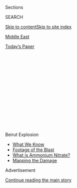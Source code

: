 <div id="app">

<div>

<div>

<div>

<div class="NYTAppHideMasthead css-1q2w90k e1suatyy0">

<div class="section css-ui9rw0 e1suatyy2">

<div class="css-eph4ug er09x8g0">

<div class="css-6n7j50">

</div>

<span class="css-1dv1kvn">Sections</span>

<div class="css-10488qs">

<span class="css-1dv1kvn">SEARCH</span>

</div>

[Skip to content](#site-content)[Skip to site index](#site-index)

</div>

<div id="masthead-section-label" class="css-1wr3we4 eaxe0e00">

[Middle East](https://www.nytimes.com/section/world/middleeast)

</div>

<div class="css-10698na e1huz5gh0">

</div>

</div>

<div id="masthead-bar-one" class="section hasLinks css-15hmgas e1csuq9d3">

<div class="css-uqyvli e1csuq9d0">

</div>

<div class="css-1uqjmks e1csuq9d1">

</div>

<div class="css-9e9ivx">

[](https://myaccount.nytimes.com/auth/login?response_type=cookie&client_id=vi)

</div>

<div class="css-1bvtpon e1csuq9d2">

[Today’s Paper](https://www.nytimes.com/section/todayspaper)

</div>

</div>

</div>

</div>

<div data-aria-hidden="false">

<div id="site-content" role="main">

<div>

<div class="css-1aor85t" style="opacity:0.000000001;z-index:-1;visibility:hidden">

<div class="css-1hqnpie">

<div class="css-epjblv">

<span class="css-17xtcya">[Middle
East](/section/world/middleeast)</span><span class="css-x15j1o">|</span><span class="css-fwqvlz">As
Lebanon Reels, Long-Awaited Hariri Assassination Verdicts Loom</span>

</div>

<div class="css-k008qs">

<div class="css-1iwv8en">

<span class="css-18z7m18"></span>

<div>

</div>

</div>

<span class="css-1n6z4y">https://nyti.ms/33E4y7J</span>

<div class="css-1705lsu">

<div class="css-4xjgmj">

<div class="css-4skfbu" role="toolbar" data-aria-label="Social Media Share buttons, Save button, and Comments Panel with current comment count" data-testid="share-tools">

  - 
  - 
  - 
  - 
    
    <div class="css-6n7j50">
    
    </div>

  - 

</div>

</div>

</div>

</div>

</div>

</div>

<div id="NYT_TOP_BANNER_REGION" class="css-13pd83m">

<div>

<div id="styln-prism-menu-1596637154977" class="section interactive-content interactive-size-medium css-1edisqu">

<div class="css-17ih8de interactive-body">

<div id="scroll-container" class="css-1gj85ro">

<span class="css-1iolm7v"><span><span class="css-1pje3qr">Beirut</span><span class="css-1pje3qr">
Explosion</span></span></span>

  - [What We
    Know](https://www.nytimes.com/2020/08/05/world/middleeast/beirut-explosion-what-happened.html?action=click&pgtype=Article&state=default&region=TOP_BANNER&context=storylines_menu)
  - [Footage of the
    Blast](https://www.nytimes.com/2020/08/05/video/beirut-explosion-footage.html?action=click&pgtype=Article&state=default&region=TOP_BANNER&context=storylines_menu)
  - [What is Ammonium
    Nitrate?](https://www.nytimes.com/2020/08/05/world/middleeast/beirut-explosion-ammonium-nitrate.html?action=click&pgtype=Article&state=default&region=TOP_BANNER&context=storylines_menu)
  - [Mapping the
    Damage](https://www.nytimes.com/interactive/2020/08/04/world/middleeast/beirut-explosion-damage.html?action=click&pgtype=Article&state=default&region=TOP_BANNER&context=storylines_menu)

</div>

</div>

</div>

</div>

</div>

<div id="top-wrapper" class="css-1sy8kpn">

<div id="top-slug" class="css-l9onyx">

Advertisement

</div>

[Continue reading the main story](#after-top)

<div class="ad top-wrapper" style="text-align:center;height:100%;display:block;min-height:250px">

<div id="top" class="place-ad" data-position="top" data-size-key="top">

</div>

</div>

<div id="after-top">

</div>

</div>

<div>

<div id="sponsor-wrapper" class="css-1hyfx7x">

<div id="sponsor-slug" class="css-19vbshk">

Supported by

</div>

[Continue reading the main story](#after-sponsor)

<div id="sponsor" class="ad sponsor-wrapper" style="text-align:center;height:100%;display:block">

</div>

<div id="after-sponsor">

</div>

</div>

<div class="css-186x18t">

</div>

<div class="css-1vkm6nb ehdk2mb0">

# As Lebanon Reels, Long-Awaited Hariri Assassination Verdicts Loom

</div>

A U.N.-backed court will soon pronounce verdicts in a 15-year-old
bombing in Beirut that roiled the Middle East. But critics say the
court’s protracted deliberations and huge expense have undermined its
original purpose.

<div class="css-79elbk" data-testid="photoviewer-wrapper">

<div class="css-z3e15g" data-testid="photoviewer-wrapper-hidden">

</div>

<div class="css-1a48zt4 ehw59r15" data-testid="photoviewer-children">

![<span class="css-16f3y1r e13ogyst0" data-aria-hidden="true">The crater
left by the bombing that targeted the motorcade of former Prime Minister
Rafik Hariri in Beirut, Lebanon, in
2005.</span><span class="css-cnj6d5 e1z0qqy90" itemprop="copyrightHolder"><span class="css-1ly73wi e1tej78p0">Credit...</span><span><span>Associated
Press</span></span></span>](https://static01.nyt.com/images/2020/08/07/world/07hariri2/merlin_175381473_a6263c94-9fa7-4b84-9434-e88ab2bbd0cf-articleLarge.jpg?quality=75&auto=webp&disable=upscale)

</div>

</div>

<div class="css-18e8msd">

<div class="css-vp77d3 epjyd6m0">

<div class="css-1baulvz">

By [<span class="css-1baulvz" itemprop="name">Marlise
Simons</span>](https://www.nytimes.com/by/marlise-simons) and
[<span class="css-1baulvz last-byline" itemprop="name">Vivian
Yee</span>](https://www.nytimes.com/by/vivian-yee)

</div>

</div>

  - 
    
    <div class="css-ld3wwf e16638kd2">
    
    Aug. 8, 2020Updated <span class="css-epvm6">4:13 a.m. ET</span>
    
    </div>

  - 
    
    <div class="css-4xjgmj">
    
    <div class="css-pvvomx" role="toolbar" data-aria-label="Social Media Share buttons, Save button, and Comments Panel with current comment count" data-testid="share-tools">
    
      - 
      - 
      - 
      - 
        
        <div class="css-6n7j50">
        
        </div>
    
      - 
    
    </div>
    
    </div>

</div>

</div>

<div class="section meteredContent css-1r7ky0e" name="articleBody" itemprop="articleBody">

<div class="css-1fanzo5 StoryBodyCompanionColumn">

<div class="css-53u6y8">

The blast ripped off balconies along the Mediterranean, smashed windows
blocks away and echoed across Beirut, leaving a city shattered by the
immeasurable loss.

It happened 15 years, five months and three weeks ago, when Rafik
Hariri, Lebanon’s former prime minister, [was assassinated along with 21
others](https://www.nytimes.com/2005/02/14/world/africa/former-prime-minister-rafik-hariri-killed-in-explosion.html)
by a suicide bomber in an explosives-packed van that devastated the
waterfront of the Lebanese capital and roiled the Middle East.

Now, as Lebanon’s 6.8 million people grapple with the trauma of the
enormous explosions on Tuesday that killed more than 150 people and
leveled wide stretches of Beirut, they are also bracing for the verdicts
in Mr. Hariri’s assassination from [a special U.N.-backed
court](https://www.stl-tsl.org/en) in the Netherlands.

</div>

</div>

<div class="css-1fanzo5 StoryBodyCompanionColumn">

<div class="css-53u6y8">

But just as few people in Lebanon trust their government to hold
officials to account for this week’s blasts, almost no one is expecting
the full truth about the massacre of Mr. Hariri and his entourage on
Valentine’s Day in 2005.

</div>

</div>

<div>

</div>

<div class="css-1fanzo5 StoryBodyCompanionColumn">

<div class="css-53u6y8">

Already, in the aftermath of the latest explosions, political factions
are bickering over whether to call for an international investigation
along the lines of the one into Mr. Hariri’s assassination.

The Hariri proceedings cost nearly $700 million, took many years and
became a virtual industry unto itself, with a staff of nearly 400 and 11
full-time judges — all for a trial never even attended by the four
defendants. They are all low-level operatives of Hezbollah, the militant
Lebanese Shiite political organization. Their whereabouts is unknown and
they were tried in absentia.

Even more fundamentally, prosecutors have not addressed the basic
underlying question of who — or which government, if any — ordered the
attack and why.

</div>

</div>

<div class="css-79elbk" data-testid="photoviewer-wrapper">

<div class="css-z3e15g" data-testid="photoviewer-wrapper-hidden">

</div>

<div class="css-1a48zt4 ehw59r15" data-testid="photoviewer-children">

![<span class="css-16f3y1r e13ogyst0" data-aria-hidden="true">Mr.
Hariri, second from right, had been seeking to end Syria’s
domination.</span><span class="css-cnj6d5 e1z0qqy90" itemprop="copyrightHolder"><span class="css-1ly73wi e1tej78p0">Credit...</span><span>Jamal
Saidi/Reuters</span></span>](https://static01.nyt.com/images/2020/08/07/world/07hariri10/07hariri10-articleLarge.jpg?quality=75&auto=webp&disable=upscale)

</div>

</div>

<div class="css-1fanzo5 StoryBodyCompanionColumn">

<div class="css-53u6y8">

The case, much like the blasts that devastated Beirut this week, is a
searing example of the debilitating lack of accountability, [government
dysfunction](https://www.nytimes.com/2020/08/05/world/middleeast/beirut-explosion-lebanon.html)
and volatile political divisions that have long plagued Lebanon.

Even before the explosions on Tuesday, the country had been reeling from
enormous debts, a [precipitous economic
crisis](https://www.nytimes.com/2020/05/10/world/middleeast/lebanon-economic-crisis.html),
corruption, the coronavirus pandemic and the burden of absorbing more
than a million war refugees from Syria.

Then came the tremendous shock wave that swept across the city.
Officials have attributed its terrifying force to a giant stockpile of
highly explosive material that the government [had
neglected](https://www.nytimes.com/2020/08/05/world/middleeast/beirut-explosion-lebanon.html)
for years, allowing it to sit in a dense urban area despite the obvious
risks.

President Michel Aoun said the authorities would examine “whether the
explosion was a result of negligence or an accident” and “the
possibility that there was external interference,” including a bomb or
other deliberate act.

But, just as with the Hariri assassination, this week’s tragedy has
inflamed Lebanon’s deep political divides. On Friday, Hassan Nasrallah,
the secretary-general of Hezbollah, angrily denied speculation that the
blasts may have been caused by a weapons cache belonging to the group.

“Several factions who oppose Hezbollah have started spreading lies that
the hangar is a weapons, missile or ammunitions depot,” Mr. Nasrallah
said, saying the intent was to “terrorize the Lebanese people and paint
Hezbollah as responsible for the disaster that befell them.”

The same kind of divisions have loomed over the Hariri case since the
beginning. Hezbollah has dismissed the court as a tool of its enemies,
Israel and the United States. Its leader, Mr. Nasrallah, warned against
cooperating with the tribunal and threatened to go after any followers
who did.

</div>

</div>

<div class="css-1fanzo5 StoryBodyCompanionColumn">

<div class="css-53u6y8">

The court had been planning to announce verdicts on Friday but it
delayed them until Aug. 18 because of the explosions. But whatever the
outcome, it will fail to solve one of the most important cases in the
nation’s recent history.

At the time of his assassination, Mr. Hariri, a billionaire businessman
and former prime minister with high-placed friends in France and Saudi
Arabia, was clashing with President Bashar al-Assad of Syria, whose
country’s military had been occupying Lebanon for nearly three decades.

Mr. Hariri had been seeking to end Syria’s domination. He also disliked
Hezbollah’s close links with Syria and Iran.

Parliamentary elections were looming and Mr. Hariri, the country’s
dominant Sunni Muslim politician, had been likely to return as prime
minister.

Immediately after the assassination, suspicion fell on Syria. An early
United Nations investigation pointed to the involvement of Syrian high
officials and their Lebanese associates.

</div>

</div>

<div class="css-79elbk" data-testid="photoviewer-wrapper">

<div class="css-z3e15g" data-testid="photoviewer-wrapper-hidden">

</div>

<div class="css-1a48zt4 ehw59r15" data-testid="photoviewer-children">

<div class="css-1xdhyk6 erfvjey0">

<span class="css-1ly73wi e1tej78p0">Image</span>

<div class="css-zjzyr8">

<div data-testid="lazyimage-container" style="height:257.77777777777777px">

</div>

</div>

</div>

<span class="css-16f3y1r e13ogyst0" data-aria-hidden="true">Visitors
paying their respects at the tomb of Mr. Hariri in
2010.</span><span class="css-cnj6d5 e1z0qqy90" itemprop="copyrightHolder"><span class="css-1ly73wi e1tej78p0">Credit...</span><span>Bryan
Denton for The New York Times</span></span>

</div>

</div>

<div class="css-1fanzo5 StoryBodyCompanionColumn">

<div class="css-53u6y8">

Under enormous international pressure, [Syria withdrew from
Lebanon](https://www.nytimes.com/2005/04/25/world/africa/syria-troops-end-29-years-of-presence-in-lebanon.html?searchResultPosition=8)
two months later. But the possible roles of Syria and Iran in the
assassination were enormously difficult to prove and were not examined
at the trial, a lapse that was widely criticized.

</div>

</div>

<div class="css-1fanzo5 StoryBodyCompanionColumn">

<div class="css-53u6y8">

“The most shocking thing about the case is how little was invested into
finding out who ordered and planned the assassination and who had an
interest in killing Hariri,” said [Guénaël
Mettraux](https://www.doughtystreet.co.uk/barristers/dr-guenael-mettraux),
a jurist appointed by the court as a defense lawyer. “There is a murder
but no one with a motive.’’

Instead, the prosecution focused on the activities of the four low-level
defendants: Salim Jamil Ayyash, Hassan Habib Merhi, Hussein Hassan
Oneissi and Assad Hassan Sabra. All were linked by investigators to
Hezbollah. Records of their mobile telephone data placed the defendants
close to the bombing. Their phones went silent immediately afterward.

A fifth suspect, the highest ranking, was dropped from the indictment
after he was killed in Syria. The suspect, Mustafa Badreddine, was the
head of Hezbollah’s military wing and a close confidant of Mr.
Nasrallah.

Fear among Lebanese officials that a trial could not be held safely in
Beirut led to the creation of the court, known as the Special Tribunal
for Lebanon, formed in 2009 under a resolution of the United Nations
Security Council.

</div>

</div>

<div class="css-79elbk" data-testid="photoviewer-wrapper">

<div class="css-z3e15g" data-testid="photoviewer-wrapper-hidden">

</div>

<div class="css-1a48zt4 ehw59r15" data-testid="photoviewer-children">

<div class="css-1xdhyk6 erfvjey0">

<span class="css-1ly73wi e1tej78p0">Image</span>

<div class="css-zjzyr8">

<div data-testid="lazyimage-container" style="height:257.1333333333334px">

</div>

</div>

</div>

<span class="css-16f3y1r e13ogyst0" data-aria-hidden="true">Anti-Syria
protesters in Martys’ Square in Beirut, one month after the
assassination of Mr.
Hariri.</span><span class="css-cnj6d5 e1z0qqy90" itemprop="copyrightHolder"><span class="css-1ly73wi e1tej78p0">Credit...</span><span>Norbert
Schiller for The New York Times</span></span>

</div>

</div>

<div class="css-1fanzo5 StoryBodyCompanionColumn">

<div class="css-53u6y8">

With a mandate to investigate crimes of terrorism based on Lebanese law,
the court was assigned a mixed Lebanese and international staff. Not
being a U.N. body, half its budget was paid by Lebanon and half by
mostly Western governments, including France and the United States,
which had supported the creation of the court.

The difficulties were apparent from the start. Investigators sent by the
United Nations had to work under heavy security in a country where
bombings were routine. Witnesses feared testifying; some recanted or
disappeared. Detlev Mehlis, a German prosecutor sent by the United
Nations soon after the killing, reported that his work had been
frustrated by the Syrian authorities, who had denied any involvement.

</div>

</div>

<div class="css-1fanzo5 StoryBodyCompanionColumn">

<div class="css-53u6y8">

Mr. Mehlis identified close to 20 suspects, including [four senior
Lebanese security
officers](https://www.nytimes.com/2005/09/02/world/4-highly-placed-lebanese-are-charged-in-killing-of-former-premier.html)
and top Syrian officials. But then Mr. Mehlis left the investigation,
having been warned that U.N. officials could no longer guarantee his
security. Some suspected that his inquiry, rather than resolving the
case, risked inflaming conflict among Lebanon’s Shiite and Sunni
factions.

Mr. Mehlis’s successors were increasingly focused, it seemed, on crime
scene forensics.

As the tribunal opened 11 years ago, lawyers close to the prosecution
said that evidence about the role of senior Lebanese or Syrian
officials, though widely reported, had not risen to the level required
at trial. A pretrial judge shocked many by [ordering the release of the
four high-ranking Lebanese security officers implicated by Mr. Mehlis,
citing a lack of
evidence.](https://www.nytimes.com/2009/04/30/world/middleeast/30lebanon.html?searchResultPosition=5)

</div>

</div>

<div class="css-79elbk" data-testid="photoviewer-wrapper">

<div class="css-z3e15g" data-testid="photoviewer-wrapper-hidden">

</div>

<div class="css-1a48zt4 ehw59r15" data-testid="photoviewer-children">

<div class="css-1xdhyk6 erfvjey0">

<span class="css-1ly73wi e1tej78p0">Image</span>

<div class="css-zjzyr8">

<div data-testid="lazyimage-container" style="height:288.71111111111117px">

</div>

</div>

</div>

<span class="css-16f3y1r e13ogyst0" data-aria-hidden="true">A man
shouting for help for the wounded at the car bombing
scene.</span><span class="css-cnj6d5 e1z0qqy90" itemprop="copyrightHolder"><span class="css-1ly73wi e1tej78p0">Credit...</span><span>Mohamed
Azakir/Reuters</span></span>

</div>

</div>

<div class="css-1fanzo5 StoryBodyCompanionColumn">

<div class="css-53u6y8">

“I believe there was a desire not to get to the bottom of the killing
for political reasons,” said [Michael
Young](https://carnegie-mec.org/experts/1258), a senior editor with the
Carnegie Middle East Center in Beirut who wrote about the assassination.
“Important information was available in the first few years.”

Norman Farrell, the current prosecutor, a Canadian, has said he hoped to
bring some form of justice, perhaps “incomplete justice’’ even without
defendants present.

Asked why the prosecution had not determined who was behind the killing,
Wajed Ramadan, a spokesman for the tribunal, replied in an email: “A
judicial institution can only try people based on evidence that can
stand up in court.”

The trial focused overwhelmingly on technical evidence. Prosecutors
produced elaborate maps of when and where calls from the defendants’
cellphones had been made, showing a systematic tracking of Mr. Hariri’s
movements. The prosecution even conducted a re-enactment [of the
explosion](https://www.france24.com/en/20101020-hariri-murder-blast-reconstructed-france-court-labanon-assasination)
on a military base in southern France.

</div>

</div>

<div class="css-79elbk" data-testid="photoviewer-wrapper">

<div class="css-z3e15g" data-testid="photoviewer-wrapper-hidden">

</div>

<div class="css-1a48zt4 ehw59r15" data-testid="photoviewer-children">

<div class="css-1xdhyk6 erfvjey0">

<span class="css-1ly73wi e1tej78p0">Image</span>

<div class="css-zjzyr8">

<div data-testid="lazyimage-container" style="height:250.68888888888893px">

</div>

</div>

</div>

<span class="css-16f3y1r e13ogyst0" data-aria-hidden="true">The
international tribunal viewing a replica of the assassination
scene.</span><span class="css-cnj6d5 e1z0qqy90" itemprop="copyrightHolder"><span class="css-1ly73wi e1tej78p0">Credit...</span><span>Toussaint
Kluiters/Agence France-Presse — Getty Images</span></span>

</div>

</div>

<div class="css-1fanzo5 StoryBodyCompanionColumn">

<div class="css-53u6y8">

Mr. Mettraux, who now teaches law at the [Irish Center for Human
Rights](http://www.nuigalway.ie/irish-centre-human-rights/) at Galway,
said the underlying goal of a court prosecution in the Hariri case was
unrealistic.

“We defense lawyers contributed to making it look like a real trial,” he
said. “We had to argue, but we had no real evidence the accused were
even alive.”

Early supporters of the tribunal had said that its aim had been to
empower the judiciary and introduce a new era of accountability in a
country, and a region, with a history of settling political disputes by
assassination. But opinions quickly divided as opponents of Mr. Hariri
denounced it as a tool to attack Syria and Iran.

[Dr. Sari
Hanafi,](https://www.aub.edu.lb/fas/soam/soan/Pages/Sari-Hanafi.aspx) a
sociologist at the American University of Beirut who has studied
Lebanese perceptions of the tribunal, said the polarization surrounding
the trial partly reflected Lebanon’s failure to address the trauma of
its 1975-1990 civil war.

Massacres and disappearances were never fully investigated; warlords
were never prosecuted. That led many Lebanese to question the
international push to achieve justice for Mr. Hariri — a wealthy and
privileged pro-West politician — rather than resolve the crimes
committed during the war.

“The issue was, ‘Why Hariri, and no one before Hariri?’” he said.

Holding the trial far away in the Netherlands, with many protected
witnesses testifying behind closed doors, may have further dimmed its
reputation among Lebanese.

</div>

</div>

<div class="css-1fanzo5 StoryBodyCompanionColumn">

<div class="css-53u6y8">

For some critics of the expanding field of international justice, the
Lebanon Tribunal has thrown fresh doubts on the efficacy of creating
costly special institutions to deal with distant and complex crimes.

In this case, an inconclusive outcome was produced and the defendants
were absent.

</div>

</div>

<div class="css-79elbk" data-testid="photoviewer-wrapper">

<div class="css-z3e15g" data-testid="photoviewer-wrapper-hidden">

</div>

<div class="css-1a48zt4 ehw59r15" data-testid="photoviewer-children">

<div class="css-1xdhyk6 erfvjey0">

<span class="css-1ly73wi e1tej78p0">Image</span>

<div class="css-zjzyr8">

<div data-testid="lazyimage-container" style="height:257.77777777777777px">

</div>

</div>

</div>

<span class="css-16f3y1r e13ogyst0" data-aria-hidden="true">Saad Hariri,
Mr. Hariri’s son, and then the prime minister of Lebanon, outside the
tribunal in
2018.</span><span class="css-cnj6d5 e1z0qqy90" itemprop="copyrightHolder"><span class="css-1ly73wi e1tej78p0">Credit...</span><span>Pool
photo by Bas Czerwinski</span></span>

</div>

</div>

<div class="css-1fanzo5 StoryBodyCompanionColumn">

<div class="css-53u6y8">

“This was a disproportionate use of resources, given the small group of
people killed, compared to atrocities elsewhere in the world,” said
[William
Schabas,](https://www.mdx.ac.uk/about-us/our-people/staff-directory/profile/schabas-william)
a law professor at Middlesex University in London. “It will ultimately
be symbolic because no one found guilty can be punished. And if they are
found, they will have to be tried all over again.”

</div>

</div>

<div class="css-79elbk" data-testid="photoviewer-wrapper">

<div class="css-z3e15g" data-testid="photoviewer-wrapper-hidden">

</div>

<div class="css-1a48zt4 ehw59r15" data-testid="photoviewer-children">

<div class="css-1xdhyk6 erfvjey0">

<span class="css-1ly73wi e1tej78p0">Image</span>

<div class="css-zjzyr8">

<div data-testid="lazyimage-container" style="height:253.26666666666665px">

</div>

</div>

</div>

<span class="css-16f3y1r e13ogyst0" data-aria-hidden="true">A billboard
of Mr. Hariri in Beirut in
2011.</span><span class="css-cnj6d5 e1z0qqy90" itemprop="copyrightHolder"><span class="css-1ly73wi e1tej78p0">Credit...</span><span>Grace
Kassab/Associated Press</span></span>

</div>

</div>

<div>

</div>

</div>

<div>

</div>

<div>

</div>

<div>

</div>

<div>

<div id="bottom-wrapper" class="css-1ede5it">

<div id="bottom-slug" class="css-l9onyx">

Advertisement

</div>

[Continue reading the main story](#after-bottom)

<div id="bottom" class="ad bottom-wrapper" style="text-align:center;height:100%;display:block;min-height:90px">

</div>

<div id="after-bottom">

</div>

</div>

</div>

</div>

</div>

## Site Index

<div>

</div>

## Site Information Navigation

  - [© <span>2020</span> <span>The New York Times
    Company</span>](https://help.nytimes.com/hc/en-us/articles/115014792127-Copyright-notice)

<!-- end list -->

  - [NYTCo](https://www.nytco.com/)
  - [Contact
    Us](https://help.nytimes.com/hc/en-us/articles/115015385887-Contact-Us)
  - [Work with us](https://www.nytco.com/careers/)
  - [Advertise](https://nytmediakit.com/)
  - [T Brand Studio](http://www.tbrandstudio.com/)
  - [Your Ad
    Choices](https://www.nytimes.com/privacy/cookie-policy#how-do-i-manage-trackers)
  - [Privacy](https://www.nytimes.com/privacy)
  - [Terms of
    Service](https://help.nytimes.com/hc/en-us/articles/115014893428-Terms-of-service)
  - [Terms of
    Sale](https://help.nytimes.com/hc/en-us/articles/115014893968-Terms-of-sale)
  - [Site Map](https://spiderbites.nytimes.com)
  - [Help](https://help.nytimes.com/hc/en-us)
  - [Subscriptions](https://www.nytimes.com/subscription?campaignId=37WXW)

</div>

</div>

</div>

</div>
